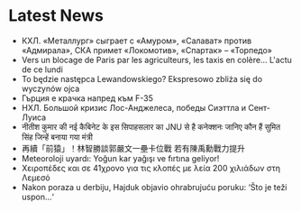 # Latest News
-  КХЛ. «Металлург» сыграет с «Амуром», «Салават» против «Адмирала», СКА примет «Локомотив», «Спартак» – «Торпедо»
-  Vers un blocage de Paris par les agriculteurs, les taxis en colère... L'actu de ce lundi
-  To będzie następca Lewandowskiego? Ekspresowo zbliża się do wyczynów ojca
-  Гърция е крачка напред към F-35
-  НХЛ. Большой кризис Лос-Анджелеса, победы Сиэттла и Сент-Луиса
-  नीतीश कुमार की नई कैबिनेट के इस सिपाहसलार का JNU से है कनेक्शनः जानिए कौन हैं सुमित सिंह जिन्हें बनाया गया मंत्री
-  再續「前猿」！林智勝談郭嚴文一壘卡位戰 若有陳禹勳戰力提升
-  Meteoroloji uyardı: Yoğun kar yağışı ve fırtına geliyor!
-  Χειροπέδες και σε 41χρονο για τις κλοπές με λεία 200 χιλιάδων στη Λεμεσό
-  Nakon poraza u derbiju, Hajduk objavio ohrabrujuću poruku: ‘Što je teži uspon...‘
